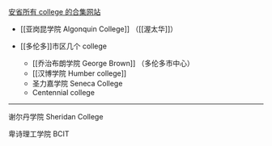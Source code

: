[安省所有 college 的合集网站](https://ontariocolleges.ca/en/programs)


- [[亚岗昆学院 Algonquin College]] （[[渥太华]]）


- [[多伦多]]市区几个 college
	- [[乔治布朗学院 George Brown]] （多伦多市中心）
	- [[汉博学院 Humber college]] 
	- 圣力嘉学院 Seneca College 
	- Centennial college

---


谢尔丹学院 Sheridan College

卑诗理工学院 BCIT


